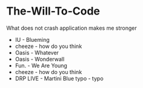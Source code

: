 # The-Will-To-Code

What does not crash application makes me stronger

* IU - Blueming
* cheeze - how do you think
* Oasis - Whatever
* Oasis - Wonderwall
* Fun. - We Are Young
* cheeze - how do you think
* DRP LIVE - Martini Blue
typo - typo